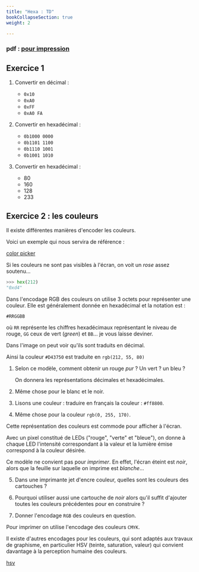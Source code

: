 ```yaml
---
title: "Hexa : TD"
bookCollapseSection: true
weight: 2

---
```


### pdf : [pour impression](./hexa_td.pdf)

## Exercice 1

1. Convertir en décimal :

    * `0x10`
    * `0xA0`
    * `0xFF`
    * `0xA0 FA`

2. Convertir en hexadécimal :

    * `0b1000 0000`
    * `0b1101 1100`
    * `0b1110 1001`
    * `0b1001 1010`

3. Convertir en hexadécimal :

    * 80
    * 160
    * 128
    * 233

## Exercice 2 : les couleurs

Il existe différentes manières d'encoder les couleurs. 

Voici un exemple qui nous servira de référence :

[color picker](https://www.anaghsharma.com/assets/images/posts/color-models/cm-2.jpg)

Si les couleurs ne sont pas visibles à l'écran, on voit un _rose_ assez soutenu...

```python
>>> hex(212)
"0xd4"
```

Dans l'encodage RGB des couleurs on utilise 3 octets pour représenter une couleur.
Elle est généralement donnée en hexadécimal et la notation est :

```
#RRGGBB
```

où `RR` représente les chiffres hexadécimaux représentant le niveau de rouge,
`GG` ceux de vert (_green_) et `BB`... je vous laisse deviner.

Dans l'image on peut voir qu'ils sont traduits en décimal.

Ainsi la couleur `#D43750` est traduite en `rgb(212, 55, 80)`

1. Selon ce modèle, comment obtenir un rouge _pur_ ? Un vert ? un bleu ?

    On donnera les représentations décimales et hexadécimales.
2. Même chose pour le blanc et le noir.

3. Lisons une couleur : traduire en français la couleur : `#ff8800`.
4. Même chose pour la couleur `rgb(0, 255, 170)`.


Cette représentation des couleurs est commode pour afficher à l'écran.

Avec un pixel constitué de LEDs ("rouge", "verte" et "bleue"), on donne
à chaque LED l'intensité correspondant à la valeur et la lumière émise
correspond à la couleur désirée.

Ce modèle ne convient pas pour _imprimer_. En effet, l'écran éteint est _noir_,
alors que la feuille sur laquelle on imprime est _blanche_...

5. Dans une imprimante jet d'encre couleur, quelles sont les couleurs des cartouches ?

6. Pourquoi utiliser aussi une cartouche de _noir_ alors qu'il suffit d'ajouter
  toutes les couleurs précédentes pour en construire ?

6. Donner l'encodage `RGB` des couleurs en question.

Pour imprimer on utilise l'encodage des couleurs `CMYK`.

Il existe d'autres encodages pour les couleurs, qui sont adaptés aux travaux
de graphisme, en particulier HSV (teinte, saturation, valeur) qui convient
davantage à la perception humaine des couleurs.

[hsv](https://upload.wikimedia.org/wikipedia/commons/1/1b/Triangulo_HSV.png)




